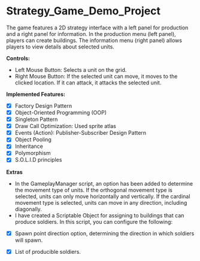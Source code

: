 # Strategy_Game_Demo_Project
The game features a 2D strategy interface with a left panel for production and a right panel for information. In the production menu (left panel), players can create buildings. The information menu (right panel) allows players to view details about selected units.

**Controls:**
- Left Mouse Button: Selects a unit on the grid.
- Right Mouse Button: If the selected unit can move, it moves to the clicked location. If it can attack, it attacks the selected unit.

**Implemented Features:**
- [x] Factory Design Pattern
- [x] Object-Oriented Programming (OOP)
- [x] Singleton Pattern
- [x] Draw Call Optimization: Used sprite atlas
- [x] Events (Action): Publisher-Subscriber Design Pattern
- [x] Object Pooling
- [x] Inheritance
- [x] Polymorphism
- [x] S.O.L.I.D principles

**Extras**
- In the GameplayManager script, an option has been added to determine the movement type of units.
If the orthogonal movement type is selected, units can only move horizontally and vertically.
If the cardinal movement type is selected, units can move in any direction, including diagonally.
- I have created a Scriptable Object for assigning to buildings that can produce soldiers.
In this script, you can configure the following:
- [x] Spawn point direction option, determining the direction in which soldiers will spawn.
- [x] List of producible soldiers.


